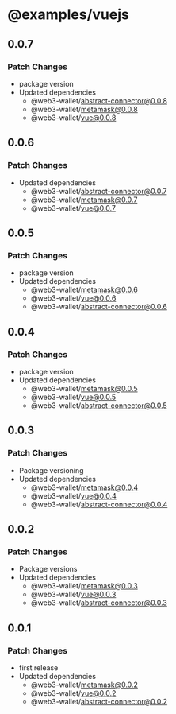 # @examples/vuejs

## 0.0.7

### Patch Changes

- package version
- Updated dependencies
  - @web3-wallet/abstract-connector@0.0.8
  - @web3-wallet/metamask@0.0.8
  - @web3-wallet/vue@0.0.8

## 0.0.6

### Patch Changes

- Updated dependencies
  - @web3-wallet/abstract-connector@0.0.7
  - @web3-wallet/metamask@0.0.7
  - @web3-wallet/vue@0.0.7

## 0.0.5

### Patch Changes

- package version
- Updated dependencies
  - @web3-wallet/metamask@0.0.6
  - @web3-wallet/vue@0.0.6
  - @web3-wallet/abstract-connector@0.0.6

## 0.0.4

### Patch Changes

- package version
- Updated dependencies
  - @web3-wallet/metamask@0.0.5
  - @web3-wallet/vue@0.0.5
  - @web3-wallet/abstract-connector@0.0.5

## 0.0.3

### Patch Changes

- Package versioning
- Updated dependencies
  - @web3-wallet/metamask@0.0.4
  - @web3-wallet/vue@0.0.4
  - @web3-wallet/abstract-connector@0.0.4

## 0.0.2

### Patch Changes

- Package versions
- Updated dependencies
  - @web3-wallet/metamask@0.0.3
  - @web3-wallet/vue@0.0.3
  - @web3-wallet/abstract-connector@0.0.3

## 0.0.1

### Patch Changes

- first release
- Updated dependencies
  - @web3-wallet/metamask@0.0.2
  - @web3-wallet/vue@0.0.2
  - @web3-wallet/abstract-connector@0.0.2
